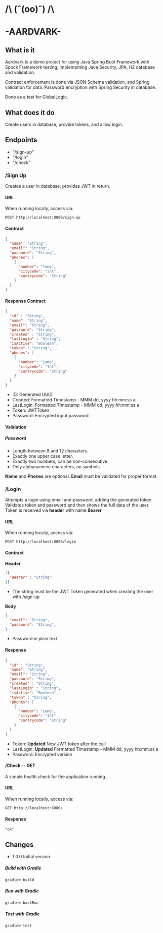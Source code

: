 # /\ (ˆ(oo)ˆ) /\
# -AARDVARK-

## What is it
Aardvark is a demo project for using Java Spring Boot Framework with Spock Framework testing, implementing Java Security, JPA, H2 database and
validation.

Contract enforcement is done via JSON Schema validation, and Spring validation for data.
Password encryption with Spring Security in database.

Done as a test for GlobalLogic.

## What does it do

Create users in database, provide tokens, and allow login.

## Endpoints

* "/sign-up"
* "/login"
* "/check"

###  /Sign Up
Creates a user in database, provides JWT in return.

#### URL
When running locally, access via:
```http request
POST http://localhost:8080/sign-up
```

#### Contract
```json lines
{
  "name": "String",
  "email": "String",
  "password": "String",
  "phones": [
    {
      "number": "long",
      "citycode": "int",
      "contrycode": "String"
    }
  ]
}
```

#### Response Contract
```json lines
{
  "id" : "String", 
  "name": "String",
  "email": "String",
  "password": "String", 
  "created" : "String", 
  "lastLogin" : "String",
  "isActive": "Boolean",
  "token" : "String",
  "phones": [
    {
      "number": "Long",
      "citycode": "Int",
      "contrycode": "String"
    }
  ]
}
```
- ID: Generated UUID
- Created: Formatted Timestamp - MMM dd, yyyy hh:mm:ss a
- LastLogin: Formatted Timestamp - MMM dd, yyyy hh:mm:ss a
- Token: JWTToken
- Password: Encrypted input password

#### Validation
##### Password 
 - Length between 8 and 12 characters.
 - Exactly one upper case letter.
 - Exactly two numbers, can be non-consecutive.
 - Only alphanumeric characters, no symbols.

**Name** and **Phones** are optional.
**Email** must be validated for proper format.

### /Login
Attempts a login using email and password, adding the generated token.
Validates token and password and then shows the full data of the user.
Token is received via **header** with name **Bearer**

#### URL
When running locally, access via:
```http request
POST http://localhost:8080/login
```

#### Contract
**Header**
```json lines
[{
  "Bearer" : "String"
}]
```
- The string must be the JWT Token generated when creating the user with /sign-up

**Body**
```json lines
{
  "email": "String",
  "password": "String", 
}
```
- Password in plain text
#### Response
```json lines
{
  "id" : "String", 
  "name": "String",
  "email": "String",
  "password": "String", 
  "created" : "String",
  "lastLogin" : "String",
  "isActive": "Boolean",
  "token" : "String",
  "phones": [
    {
      "number": "Long",
      "citycode": "Int",
      "contrycode": "String"
    }
  ]
}
```
- Token: **Updated** New JWT token after the call
- LastLogin: **Updated** Formatted Timestamp - MMM dd, yyyy hh:mm:ss a
- Password: Encrypted version

#### /Check -- GET

A simple health check for the application running.

#### URL
When running locally, access via:
```http request
GET http://localhost:8080/
```
#### Response
```text
"ok"
```

## Changes

* 1.0.0 Initial version

##### Build with Gradle
```shell
gradlew build
```
##### Run with Gradle
```shell
gradlew bootRun
```
##### Test with Gradle
```shell
gradlew test
```
